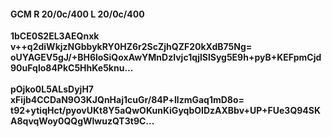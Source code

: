 #### GCM R 20/0c/400 L 20/0c/400
**1bCE0S2EL3AEQnxk**<br/>**v++q2diWkjzNGbbykRY0HZ6r2ScZjhQZF20kXdB75Ng=**<br/>**oUYAGEV5gJ/+BH6loSiQoxAwYMnDzIvjc1qjlSlSyg5E9h+pyB+KEFpmCjd90uFqlo84PkC5HhKe5knu...**<br/><br/>
**pOjko0L5ALsDyjH7**<br/>**xFijb4CCDaN9O3KJQnHaj1cuGr/84P+llzmGaq1mD8o=**<br/>**t92+ytiqHct/pyovUKt8Y5aQwOKunKiGyqbOIDzAXBbv+UP+FUe3Q94SKA8qvqWoy0QQgWlwuzQT3t9C...**